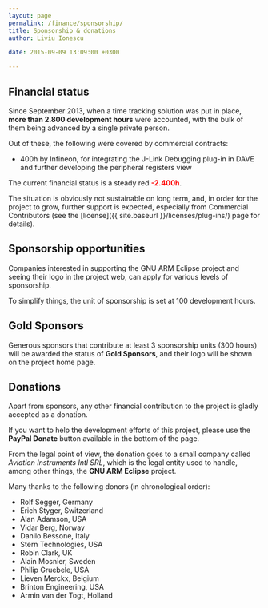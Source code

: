 ```yaml
---
layout: page
permalink: /finance/sponsorship/
title: Sponsorship & donations
author: Liviu Ionescu

date: 2015-09-09 13:09:00 +0300

---
```


## Financial status

Since September 2013, when a time tracking solution was put in place, **more than 2.800 development hours** were accounted, with the bulk of them being advanced by a single private person.

Out of these, the following were covered by commercial contracts:

* 400h by Infineon, for integrating the J-Link Debugging plug-in in DAVE and further developing the peripheral registers view

The current financial status is a steady red <span style="color: red">**-2.400h**</span>.

The situation is obviously not sustainable on long term, and, in order for the project to grow, further support is expected, especially from Commercial Contributors (see the [license]({{ site.baseurl }}/licenses/plug-ins/) page for details).

## Sponsorship opportunities

Companies interested in supporting the GNU ARM Eclipse project and seeing their logo in the project web, can apply for various levels of sponsorship.

To simplify things, the unit of sponsorship is set at 100 development hours.

## Gold Sponsors

Generous sponsors that contribute at least 3 sponsorship units (300 hours) will be awarded the status of **Gold Sponsors**, and their logo will be shown on the project home page.

## Donations

Apart from sponsors, any other financial contribution to the project is gladly accepted as a donation.

If you want to help the development efforts of this project, please use the **PayPal Donate** button available in the bottom of the page.

From the legal point of view, the donation goes to a small company called _Aviation Instruments Intl SRL_, which is the legal entity used to handle, among other things, the **GNU ARM Eclipse** project.

Many thanks to the following donors (in chronological order):

* Rolf Segger, Germany
* Erich Styger, Switzerland
* Alan Adamson, USA
* Vidar Berg, Norway
* Danilo Bessone, Italy
* Stern Technologies, USA
* Robin Clark, UK
* Alain Mosnier, Sweden
* Philip Gruebele, USA
* Lieven Merckx, Belgium
* Brinton Engineering, USA
* Armin van der Togt, Holland
